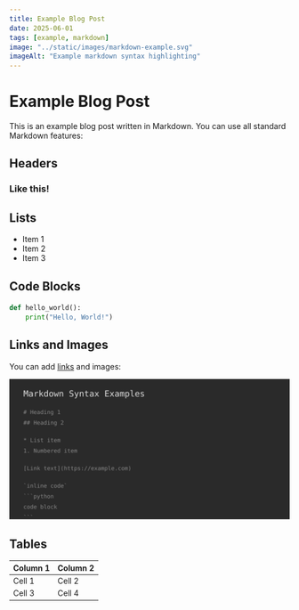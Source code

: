 ```yaml
---
title: Example Blog Post
date: 2025-06-01
tags: [example, markdown]
image: "../static/images/markdown-example.svg"
imageAlt: "Example markdown syntax highlighting"
---
```


# Example Blog Post

This is an example blog post written in Markdown. You can use all standard Markdown features:

## Headers

### Like this!

## Lists

- Item 1
- Item 2
- Item 3

## Code Blocks

```python
def hello_world():
    print("Hello, World!")
```

## Links and Images

You can add [links](https://example.com) and images:

![Markdown syntax example](/static/images/markdown-example.svg)

## Tables

| Column 1 | Column 2 |
|----------|----------|
| Cell 1   | Cell 2   |
| Cell 3   | Cell 4   | 